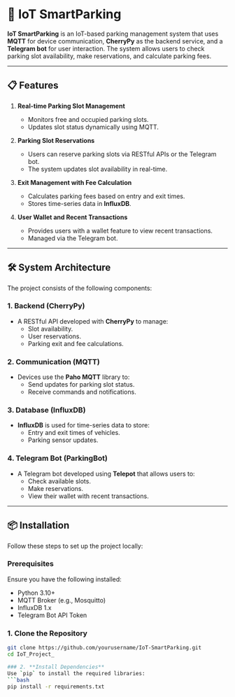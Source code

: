 # 🚗 IoT SmartParking

**IoT SmartParking** is an IoT-based parking management system that uses **MQTT** for device communication, **CherryPy** as the backend service, and a **Telegram bot** for user interaction. The system allows users to check parking slot availability, make reservations, and calculate parking fees.

---

## 📋 Features

1. **Real-time Parking Slot Management**  
   - Monitors free and occupied parking slots.  
   - Updates slot status dynamically using MQTT.

2. **Parking Slot Reservations**  
   - Users can reserve parking slots via RESTful APIs or the Telegram bot.  
   - The system updates slot availability in real-time.

3. **Exit Management with Fee Calculation**  
   - Calculates parking fees based on entry and exit times.  
   - Stores time-series data in **InfluxDB**.

4. **User Wallet and Recent Transactions**  
   - Provides users with a wallet feature to view recent transactions.  
   - Managed via the Telegram bot.

---

## 🛠️ System Architecture

The project consists of the following components:

### 1. **Backend (CherryPy)**
- A RESTful API developed with **CherryPy** to manage:
  - Slot availability.
  - User reservations.
  - Parking exit and fee calculations.

### 2. **Communication (MQTT)**
- Devices use the **Paho MQTT** library to:
  - Send updates for parking slot status.
  - Receive commands and notifications.

### 3. **Database (InfluxDB)**
- **InfluxDB** is used for time-series data to store:
  - Entry and exit times of vehicles.
  - Parking sensor updates.

### 4. **Telegram Bot (ParkingBot)**
- A Telegram bot developed using **Telepot** that allows users to:
  - Check available slots.
  - Make reservations.
  - View their wallet with recent transactions.

---

## 📦 Installation

Follow these steps to set up the project locally:

### **Prerequisites**
Ensure you have the following installed:
- Python 3.10+
- MQTT Broker (e.g., Mosquitto)
- InfluxDB 1.x
- Telegram Bot API Token

### **1. Clone the Repository**
```bash
git clone https://github.com/yourusername/IoT-SmartParking.git
cd IoT_Project_

### 2. **Install Dependencies**
Use `pip` to install the required libraries:
```bash
pip install -r requirements.txt

